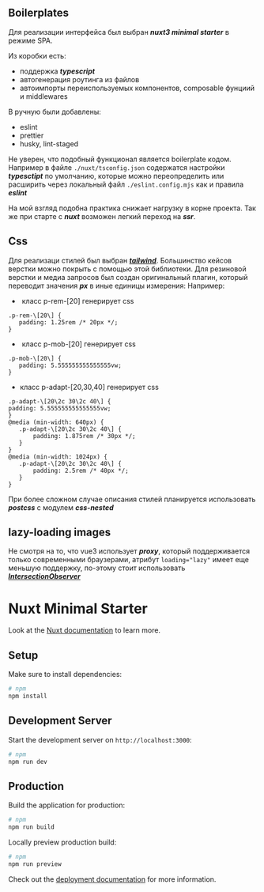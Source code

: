 ## Boilerplates

Для реализации интерфейса был выбран **_nuxt3 minimal starter_** в режиме SPA.

Из коробки есть:

- поддержка **_typescript_**
- автогенерация роутинга из файлов
- автоимпорты переиспользуемых компонентов, composable фунциий и middlewares

В ручную были добавлены:

- eslint
- prettier
- husky, lint-staged

Не уверен, что подобный функционал является boilerplate кодом.
Например в файлe `./nuxt/tsconfig.json` содержатся настройки **_typesctipt_** по умолчанию, которые можно переопределить или расширить через локальный файл `./eslint.config.mjs` как и правила **_eslint_**

На мой взгляд подобна практика снижает нагрузку в корне проекта.
Так же при старте с **_nuxt_** возможен легкий переход на **_ssr_**.

## Css

Для реализаци стилей был выбран **_[tailwind](https://tailwindcss.com/)_**.
Большинство кейсов верстки можно покрыть с помощью этой библиотеки.
Для резиновой верстки и медиа запросов был создан оригинальный плагин, который переводит значения **_px_** в иные единицы измерения:
Например:

-  класс p-rem-[20] генерирует css

```
.p-rem-\[20\] {
   padding: 1.25rem /* 20px */;
}
```

-  класс p-mob-[20] генерирует css

```
.p-mob-\[20\] {
   padding: 5.555555555555555vw;
}
```

- класс p-adapt-[20,30,40] генерирует css

```
.p-adapt-\[20\2c 30\2c 40\] {
padding: 5.555555555555555vw;
}
@media (min-width: 640px) {
   .p-adapt-\[20\2c 30\2c 40\] {
       padding: 1.875rem /* 30px */;
   }
}
@media (min-width: 1024px) {
   .p-adapt-\[20\2c 30\2c 40\] {
       padding: 2.5rem /* 40px */;
   }
}
```

При более сложном случае описания стилей планируется использовать **_postcss_** c модулем **_css-nested_**

## lazy-loading images

Не смотря на то, что vue3 использует **_proxy_**, который поддерживается только современными браузерами, атрибут `loading="lazy"` имеет еще меньшую поддержку, по-этому стоит использовать **_[IntersectionObserver](https://developer.mozilla.org/en-US/docs/Web/API/Intersection_Observer_API)_**

# Nuxt Minimal Starter

Look at the [Nuxt documentation](https://nuxt.com/docs/getting-started/introduction) to learn more.

## Setup

Make sure to install dependencies:

```bash
# npm
npm install
```

## Development Server

Start the development server on `http://localhost:3000`:

```bash
# npm
npm run dev
```

## Production

Build the application for production:

```bash
# npm
npm run build
```

Locally preview production build:

```bash
# npm
npm run preview
```

Check out the [deployment documentation](https://nuxt.com/docs/getting-started/deployment) for more information.
